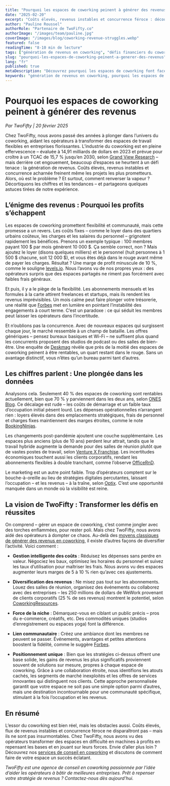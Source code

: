 ```yaml
---
title: "Pourquoi les espaces de coworking peinent à générer des revenus"
date: "2025-02-20"
excerpt: "Coûts élevés, revenus instables et concurrence féroce : découvrez pourquoi les espaces de coworking luttent pour être rentables et comment les stratégies éprouvées de TwoFifty peuvent aider les opérateurs à prospérer sans sacrifier la communauté."
author: "Pauline Roussel"
authorRole: "Partenaire de TwoFifty.co"
authorImage: "/images/team/pauline.jpg"
coverImage: "/images/blog/coworking-revenue-struggles.webp"
featured: false
readingTime: "8-10 min de lecture"
tags: ["génération de revenus en coworking", "défis financiers du coworking", "abonnements flexibles", "concurrence dans le coworking", "rentabilité du coworking", "stratégies de revenus", "construction de communauté"]
slug: "pourquoi-les-espaces-de-coworking-peinent-a-generer-des-revenus"
lang: "fr"
published: true
metaDescription: "Découvrez pourquoi les espaces de coworking font face à des défis de revenus – coûts élevés, pièges des abonnements flexibles et concurrence – et comment les stratégies expertes de TwoFifty boostent leur rentabilité."
keywords: "génération de revenus en coworking, pourquoi les espaces de coworking peinent, défis financiers du coworking, rentabilité du coworking, stratégies de revenus pour les espaces de coworking, conseil TwoFifty"
---
```


# Pourquoi les espaces de coworking peinent à générer des revenus

*Par TwoFifty | 20 février 2025*

Chez TwoFifty, nous avons passé des années à plonger dans l’univers du coworking, aidant les opérateurs à transformer des espaces de travail flexibles en entreprises florissantes. L’industrie du coworking est en pleine effervescence – évaluée à 14,91 milliards de dollars en 2023 et prévue pour croître à un TCAC de 15,7 % jusqu’en 2030, selon [Grand View Research](https://www.grandviewresearch.com/industry-analysis/coworking-spaces-market-report) – mais derrière cet engouement, beaucoup d’espaces se heurtent à un défi tenace : la génération de revenus. Coûts élevés, revenus instables et concurrence acharnée freinent même les projets les plus prometteurs. Alors, où est le problème ? Et surtout, comment renverser la vapeur ? Décortiquons les chiffres et les tendances – et partageons quelques astuces tirées de notre expérience.

## L’énigme des revenus : Pourquoi les profits s’échappent

Les espaces de coworking promettent flexibilité et communauté, mais cette promesse a un revers. Les coûts fixes – comme le loyer dans des quartiers urbains coûteux, les charges et les salaires du personnel – grignotent rapidement les bénéfices. Prenons un exemple typique : 100 membres payant 100 $ par mois génèrent 10 000 $. Ça semble correct, non ? Mais ajoutez le loyer (disons quelques milliers) et le personnel (huit personnes à 1 500 $ chacune, soit 12 000 $), et vous êtes déjà dans le rouge avant même de payer les charges. Résultat ? Une marge de profit minuscule de 10 %, comme le souligne [levels.io](https://levels.io/coworking-space-economics/). Nous l’avons vu de nos propres yeux : des opérateurs surpris que des espaces partagés ne riment pas forcément avec faibles frais généraux.

Et puis, il y a le piège de la flexibilité. Les abonnements mensuels et les formules à la carte attirent freelances et startups, mais ils rendent les revenus imprévisibles. Un mois calme peut faire plonger votre trésorerie, une réalité que [Forbes](https://www.forbes.com/sites/forbeseq/2024/04/12/coworkings-not-so-secret-revenue-problem/) met en lumière en pointant l’instabilité des engagements à court terme. C’est un paradoxe : ce qui séduit les membres peut laisser les opérateurs dans l’incertitude.

Et n’oublions pas la concurrence. Avec de nouveaux espaces qui surgissent chaque jour, le marché ressemble à un champ de bataille. Les offres génériques – pensez bureaux basiques et Wi-Fi – ne suffisent plus quand les concurrents proposent des studios de podcast ou des salles de bien-être. Une enquête de [Deskmag](https://www.deskmag.com/en/coworking-spaces/profitability-and-margins-2023-global-coworking-flexible-workspaces-market-survey-results) révèle que près de la moitié des espaces de coworking peinent à être rentables, un quart restant dans le rouge. Sans un avantage distinctif, vous n’êtes qu’un bureau parmi tant d’autres.

## Les chiffres parlent : Une plongée dans les données

Analysons cela. Seulement 40 % des espaces de coworking sont rentables actuellement, bien que 70 % y parviennent dans les deux ans, selon [ONES Blog](https://ones.software/blog/2024/03/29/coworking-statistics-trends/). Ce décalage est rude – les coûts de démarrage et un faible taux d’occupation initial pèsent lourd. Les dépenses opérationnelles n’arrangent rien : loyers élevés dans des emplacements stratégiques, frais de personnel et charges fixes maintiennent des marges étroites, comme le note [BookingNinjas](https://www.bookingninjas.com/blog/coworking-space-revenue-model-all-you-need-to-know).

Les changements post-pandémie ajoutent une couche supplémentaire. Les espaces plus anciens (plus de 10 ans) perdent leur attrait, tandis que le travail hybride augmente la demande pour des salles de réunion plutôt que de vastes postes de travail, selon [Venture X Franchise](https://venturexfranchise.com/blog/coworking-hot-trends-shared-office-demand/). Les incertitudes économiques touchent aussi les clients corporatifs, rendant les abonnements flexibles à double tranchant, comme l’observe [OfficeRnD](https://www.officernd.com/blog/coworking-space-industry/).

Le marketing est un autre point faible. Trop d’opérateurs comptent sur le bouche-à-oreille au lieu de stratégies digitales percutantes, laissant l’occupation – et les revenus – à la traîne, selon [Optix](https://www.optixapp.com/blog/why-coworking-spaces-fail/). C’est une opportunité manquée dans un monde où la visibilité est reine.

## La vision de TwoFifty : Transformer les défis en réussites

On comprend – gérer un espace de coworking, c’est comme jongler avec des torches enflammées, pour rester poli. Mais chez TwoFifty, nous avons aidé des opérateurs à dompter ce chaos. Au-delà des [moyens classiques de générer des revenus en coworking](https://coworkingquestions.com/how-does-coworking-make-money), il existe d’autres façons de diversifier l’activité. Voici comment :

- **Gestion intelligente des coûts** : Réduisez les dépenses sans perdre en valeur. Négociez les baux, optimisez les horaires du personnel et suivez les taux d’utilisation pour maîtriser les frais. Nous avons vu des espaces augmenter leurs marges de 5 à 10 % rien qu’avec ces ajustements.
- **Diversification des revenus** : Ne misez pas tout sur les abonnements. Louez des salles de réunion, organisez des événements ou collaborez avec des entreprises – les 250 millions de dollars de WeWork provenant de clients corporatifs (25 % de ses revenus) montrent le potentiel, selon [CoworkingResources](https://www.coworkingresources.org/overview/revenue).
- **Force de la niche** : Démarquez-vous en ciblant un public précis – pros du e-commerce, créatifs, etc. Des commodités uniques (studios d’enregistrement ou espaces yoga) font la différence.
- **Lien communautaire** : Créez une ambiance dont les membres ne peuvent se passer. Événements, avantages et petites attentions boostent la fidélité, comme le suggère [Forbes](https://www.forbes.com/sites/forbeseq/2024/04/12/coworkings-not-so-secret-revenue-problem/).

- **Positionnement unique** : Bien que les stratégies ci-dessus offrent une base solide, les gains de revenus les plus significatifs proviennent souvent de solutions sur mesure, propres à chaque espace de coworking. Grâce à une collaboration étroite, nous identifions les atouts cachés, les segments de marché inexploités et les offres de services innovantes qui distinguent nos clients. Cette approche personnalisée garantit que votre espace ne soit pas une simple option parmi d’autres, mais une destination incontournable pour une communauté spécifique, stimulant à la fois l’occupation et les revenus.

## En résumé

L’essor du coworking est bien réel, mais les obstacles aussi. Coûts élevés, flux de revenus instables et concurrence féroce ne disparaîtront pas – mais ils ne sont pas insurmontables. Chez TwoFifty, nous avons vu des opérateurs transformer des espaces en difficulté en machines à profits en repensant les bases et en jouant sur leurs forces. Envie d’aller plus loin ? Découvrez nos [services de conseil en coworking](/coworking-consulting-services) et discutons de comment faire de votre espace un succès éclatant.

*TwoFifty est une agence de conseil en coworking passionnée par l’idée d’aider les opérateurs à bâtir de meilleures entreprises. Prêt à repenser votre stratégie de revenus ? Contactez-nous dès aujourd’hui.*